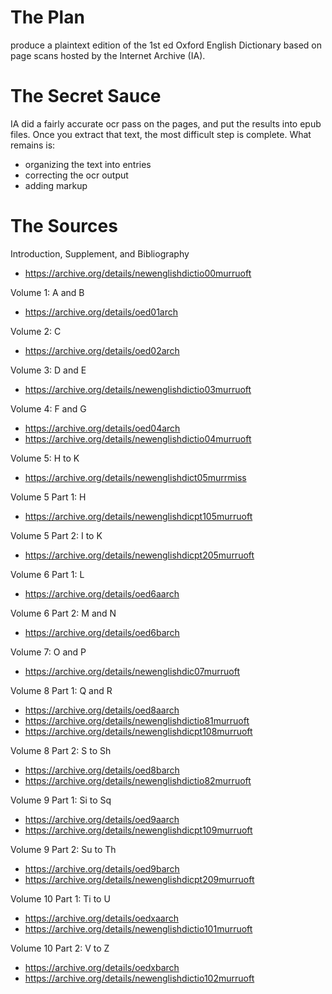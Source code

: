 # The Plan #

produce a plaintext edition of the 1st ed Oxford English Dictionary
based on page scans hosted by the Internet Archive (IA).

# The Secret Sauce #

IA did a fairly accurate ocr pass on the pages, and put the results into epub
files.  Once you extract that text, the most difficult step is complete.  What
remains is:
 - organizing the text into entries
 - correcting the ocr output
 - adding markup
 
# The Sources #
 
Introduction, Supplement, and Bibliography
  * https://archive.org/details/newenglishdictio00murruoft

Volume 1: A and B
  * https://archive.org/details/oed01arch

Volume 2: C
  * https://archive.org/details/oed02arch

Volume 3: D and E
  * https://archive.org/details/newenglishdictio03murruoft

Volume 4: F and G
  * https://archive.org/details/oed04arch
  * https://archive.org/details/newenglishdictio04murruoft

Volume 5: H to K
  * https://archive.org/details/newenglishdict05murrmiss

Volume 5 Part 1: H
  * https://archive.org/details/newenglishdicpt105murruoft

Volume 5 Part 2: I to K
  * https://archive.org/details/newenglishdicpt205murruoft

Volume 6 Part 1: L
  * https://archive.org/details/oed6aarch

Volume 6 Part 2: M and N
  * https://archive.org/details/oed6barch

Volume 7: O and P
  * https://archive.org/details/newenglishdic07murruoft

Volume 8 Part 1: Q and R
  * https://archive.org/details/oed8aarch
  * https://archive.org/details/newenglishdictio81murruoft
  * https://archive.org/details/newenglishdicpt108murruoft

Volume 8 Part 2: S to Sh
  * https://archive.org/details/oed8barch
  * https://archive.org/details/newenglishdictio82murruoft

Volume 9 Part 1: Si to Sq
  * https://archive.org/details/oed9aarch
  * https://archive.org/details/newenglishdicpt109murruoft

Volume 9 Part 2: Su to Th
  * https://archive.org/details/oed9barch
  * https://archive.org/details/newenglishdicpt209murruoft

Volume 10 Part 1: Ti to U
  * https://archive.org/details/oedxaarch
  * https://archive.org/details/newenglishdictio101murruoft

Volume 10 Part 2: V to Z
  * https://archive.org/details/oedxbarch
  * https://archive.org/details/newenglishdictio102murruoft
